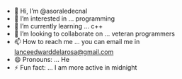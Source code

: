 - 👋 Hi, I’m @asoraledecnal
- 👀 I’m interested in ... programming
- 🌱 I’m currently learning ... c++
- 💞️ I’m looking to collaborate on ... veteran programmers
- 📫 How to reach me ... you can email me in lanceedwarddelarosa@gmail.com
- 😄 Pronouns: ... He
- ⚡ Fun fact: ... I am more active in midnight

<!---
asoraledecnal/asoraledecnal is a ✨ special ✨ repository because its `README.md` (this file) appears on your GitHub profile.
You can click the Preview link to take a look at your changes.
--->
